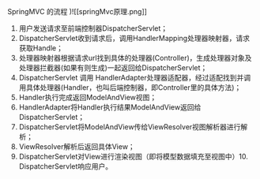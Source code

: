SpringMVC 的流程
)![[springMvc原理.png]]
1. 用户发送请求至前端控制器DispatcherServlet；
2. DispatcherServlet收到请求后，调用HandlerMapping处理器映射器，请求获取Handle；
3. 处理器映射器根据请求url找到具体的处理器(Controller)，生成处理器对象及处理器拦截器(如果有则生成)一起返回给DispatcherServlet；
4. DispatcherServlet 调用 HandlerAdapter处理器适配器，经过适配找到并调用具体处理器(Handler，也叫后端控制器，即Controller里的具体方法)；
5. Handler执行完成返回ModelAndView视图；
6. HandlerAdapter将Handler执行结果ModelAndView返回给DispatcherServlet；
7. DispatcherServlet将ModelAndView传给ViewResolver视图解析器进行解析；
8. ViewResolver解析后返回具体View；
9. DispatcherServlet对View进行渲染视图（即将模型数据填充至视图中）10. DispatcherServlet响应用户。
